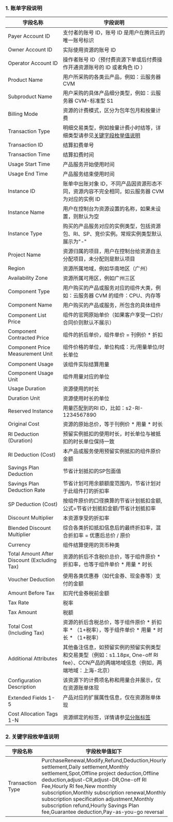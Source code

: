 ### 1. 账单字段说明

| 字段名称 | 	字段说明 | 
|---------|---------|
|Payer Account ID	|支付者的账号 ID，账号 ID 是用户在腾讯云的唯一账号标识	|
|Owner Account ID	|实际使用资源的账号 ID	|
|Operator Account ID	|操作者账号 ID（预付费资源下单或后付费操作开通资源账号的 ID 或者角色 ID ）	|
|Product Name	|用户所采购的各类云产品，例如：云服务器 CVM	|
|Subproduct Name	|用户采购的具体产品细分类型，例如：云服务器 CVM-标准型 S1|
|Billing Mode	|资源的计费模式，区分为包年包月和按量计费	|
|Transaction Type	|明细交易类型，例如按量计费小时结等，详细类型请参见[关键字段枚举值说明](#key-fields)	|
|Transaction ID	|结算扣费单号	|
|Transaction Time	|结算扣费时间	|
|Usage Start Time	|产品服务开始使用时间	|
|Usage End Time	|产品服务结束使用时间	|
|Instance ID	|账单中出账对象 ID，不同产品因资源形态不同，资源内容不完全相同，如云服务器 CVM 为对应的实例 ID	|
|Instance Name	|用户在控制台为资源设置的名称，如果未设置，则默认为空	|
|Instance Type	|购买的产品服务对应的实例类型，包括资源包、RI、SP、竞价实例。常规实例类型默认展示为"-"	|
|Project Name	|资源归属的项目，用户在控制台给资源自主分配项目，未分配则是默认项目	|
|Region	|资源所属地域，例如华南地区（广州）	|
|Availability Zone	|资源所属可用区，例如广州三区	|
|Component Type	|用户购买的产品或服务对应的组件大类，例如：云服务器 CVM 的组件：CPU、内存等	|
|Component Name	|用户购买的产品或服务，所包含的具体组件	|
|Component List Price	|组件的官网原始单价（如果客户享受一口价/合同价则默认不展示）	|
|Component Contracted Price	|组件的折后单价，组件单价 = 刊例价 * 折扣	|
|Component Price Measurement Unit	|组件价格的单位，单位构成：元/用量单位/时长单位	|
|Component Usage	|该组件实际结算用量	|
|Component Usage Unit	|组件用量对应的单位	|
|Usage Duration	|资源使用的时长	|
|Duration Unit	|资源使用时长的单位	|
|Reserved Instance                           | 用量匹配到的RI ID，比如：s2-RI-1234567890                    |
|Original Cost	|资源的原始总价，等于刊例价 * 用量 * 时长	|
|RI Deduction (Duration)	|预留实例抵扣的使用时长，时长单位与被抵扣的时长单位保持一致	|
|RI Deduction (Cost)	|本产品或服务使用预留实例抵扣的组件原价金额	|
|Savings Plan Deduction	|节省计划抵扣的SP包面值	|
|Savings Plan Deduction Rate	|节省计划可用余额额度范围内，节省计划对于此组件打的折扣率	|
|SP Deduction (Cost)	|按组件原价的口径换算的节省计划抵扣金额,公式=节省计划抵扣金额/节省计划抵扣率	|
|Discount Multiplier	|本资源享受的折扣率	|
|Blended Discount Multiplier	|综合各类折扣抵扣信息后的最终折扣率，混合折扣率 = 优惠后总价 / 原价	|
|Currency	|组件结算使用的货币种类	|
|Total Amount After Discount (Excluding Tax)	|资源的折后不含税价总价，等于组件原价 * 折扣率，也等于组件单价 * 用量 * 时长	|
|Voucher Deduction	|使用各类优惠券（如代金券、现金券等）支付的金额	|
|Amount Before Tax	|扣完代金券税前金额	|
|Tax Rate	|税率	|
|Tax Amount	|税额	|
|Total Cost (Including Tax)	|资源的折后含税总价，等于组件原价 * 折扣率 * （1+税率），等于组件单价 * 用量 * 时长 * （1+税率）	|
|Additional Attributes	|其他备注信息，如预留实例的预留实例类型和交易类型（例如：s1.18px, One-off RI fee）、CCN产品的两端地域信息（例如，两端地域：上海-北京）	|
|Configuration Description	|该资源下的计费项名称和用量合并展示，仅在资源账单体现	|
|Extended Fields 1-5	|产品对应的扩展属性信息，仅在资源账单体现	|
|Cost Allocation Tags 1-N	|资源绑定的标签，详情请参[见分账标签](https://www.tencentcloud.com/document/product/555/32276)	|

### 2. 关键字段枚举值说明[](id:key-fields)

| 字段名称 | 字段枚举值如下| 
|---------|---------|
| Transaction Type | PurchaseRenewal,Modify,Refund,Deduction,Hourly settlement,Daily settlement,Monthly settlement,Spot,Offline project deduction,Offline deduction,adjust-CR,adjust-DR,One-off RI Fee,Hourly RI fee,New monthly subscription,Monthly subscription renewal,Monthly subscription specification adjustment,Monthly subscription refund,Hourly Savings Plan fee,Guarantee deduction,Pay-as-you-go reversal | 
